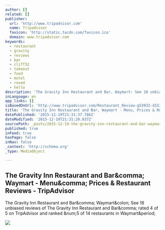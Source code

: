 ```yaml
---
author: []
related: []
publisher:
  url: 'http://www.tripadvisor.com'
  name: Tripadvisor
  favicon: 'http://static.tacdn.com/favicon.ico'
  domain: www.tripadvisor.com
keywords:
  - restaurant
  - gravity
  - reviews
  - bar
  - cliff32
  - takeout
  - food
  - motel
  - raved
  - hello
description: 'The Gravity Inn Restaurant and Bar, Waymart: See 18 unbiased reviews of The Gravity Inn Restaurant and Bar, rated 4 of 5 on TripAdvisor and ranked #5 of 14 restaurants in Waymart.'
inLanguage: en
app_links: []
isBasedOnUrl: 'http://www.tripadvisor.com/Restaurant_Review-g53932-d1535243-Reviews-or10-The_Gravity_Inn_Restaurant_and_Bar-Waymart_Pocono_Mountains_Region_Pennsylvan.html#REVIEWS'
title: 'The Gravity Inn Restaurant and Bar, Waymart - Menu, Prices & Restaurant Reviews - TripAdvisor'
datePublished: '2015-12-19T21:31:37.786Z'
dateModified: '2015-12-19T21:31:20.837Z'
sourcePath: _posts/2015-12-19-the-gravity-inn-restaurant-and-bar-waymart-menu-prices-and.md
published: true
inFeed: true
hasPage: false
inNav: false
_context: 'http://schema.org'
_type: MediaObject

---
```

<article style=""><h1>The Gravity Inn Restaurant and Bar&amp;comma; Waymart - Menu&amp;comma; Prices &amp; Restaurant Reviews - TripAdvisor</h1><p>The Gravity Inn Restaurant and Bar&amp;comma; Waymart&amp;colon; See 18 unbiased reviews of The Gravity Inn Restaurant and Bar&amp;comma; rated 4 of 5 on TripAdvisor and ranked &amp;num;5 of 14 restaurants in Waymart&amp;period;</p><img src="http://media-cdn.tripadvisor.com/media/photo-s/08/cf/0e/f2/gravity-inn-restaurant.jpg" /></article>